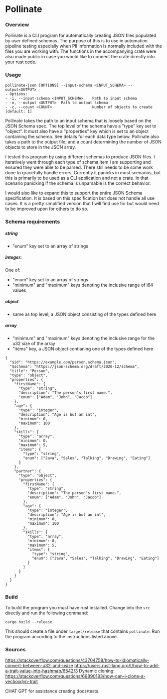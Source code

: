 # Pollinate

### Overview

Pollinate is a CLI program for automatically creating JSON files populated by user defined schemas. The purpose of this is to use in automation pipeline testing especially when PII information is normally included with the files you are working with. The functions in the accompanying crate were also made public in case you would like to connect the crate directly into your rust code.

### Usage

```
pollinate-json [OPTIONS] --input-schema <INPUT_SCHEMA> --output<OUTPUT>
- Options:
- -i, --input-schema <INPUT_SCHEMA>    Path to input schema
- -o, --output <OUTPUT>  Path to output schema
- -c, --count <COUNT>                  Number of objects to create [default: 1]
```

Pollinate takes the path to an input schema that is loosely based on the JSON Schema spec. The top level of the schema have a "type" key set to "object". It must also have a "properties" key which is set to an object containing the schema. See details for each data type below. Pollinate also takes a path to the output file, and a count determining the number of JSON objects to store in the JSON array.

I tested this program by using different schemas to produce JSON files. I iteratively went through each type of schema item I am supporting and ensured they were able to be parsed. There still needs to be some work done to gracefully handle errors. Currently it panicks in most scenarios, but this is primarily to be used as a CLI application and not a crate. In that scenario panicking if the schema is unparsable is the correct behavior.

I would also like to expand this to support the entire JSON Schema specification. It is based on this specification but does not handle all use cases. It is a pretty simplified version that I will find use for but would need to be improved upon for others to do so.

### Schema requirements

##### string

- "enum" key set to an array of strings

##### integer:

One of:

- "enum" key set to an array of strings
- "minimum" and "maximum" keys denoting the inclusive range of i64 values

##### object

- same as top level, a JSON object consisting of the types defined here

##### array

- "minimum" and "maximum" keys denoting the inclusive range for the u32 size of the array
- "items" key, a JSON object contianing one of the types defined here

```
{
  "$id": "https://example.com/person.schema.json",
  "$schema": "https://json-schema.org/draft/2020-12/schema",
  "title": "Person",
  "type": "object",
  "properties": {
    "firstName": {
      "type": "string",
      "description": "The person's first name.",
      "enum": ["Adam", "John", "Jacob"]
    },
    "age": {
      "type": "integer",
      "description": "Age is but an int",
      "minimum": 0,
      "maximum": 100
    },
    "skills": {
      "type": "array",
      "minimum": 0,
      "maximum": 5,
      "items": {
        "type": "string",
        "enum": ["Java", "Sales", "Talking", "Drawing", "Eating"]
      }
    },
    "partner": {
      "type": "object",
      "properties": {
        "firstName": {
          "type": "string",
          "description": "The person's first name.",
          "enum": ["Adam", "John", "Jacob"]
        },
        "age": {
          "type": "integer",
          "description": "Age is but an int",
          "minimum": 0,
          "maximum": 100
        },
        "skills": {
          "type": "array",
          "minimum": 0,
          "maximum": 5,
          "items": {
            "type": "string",
            "enum": ["Java", "Sales", "Talking", "Drawing", "Eating"]
          }
        }
      }
    }
  }
}

```

### Build

To build the program you must have rust installed. Change into the `src` directly and run the following command:

```
cargo build --release
```

This should create a file under `target/release` that contains `pollinate`. Run the program according to the instructions listed above.

### Sources

https://stackoverflow.com/questions/43704758/how-to-idiomatically-convert-between-u32-and-usize
https://users.rust-lang.org/t/how-to-add-a-trait-value-into-hashmap/6542/3
Dynamic cloning: https://stackoverflow.com/questions/69890183/how-can-i-clone-a-vecboxdyn-trait

CHAT GPT for assistance creating docs/tests.
